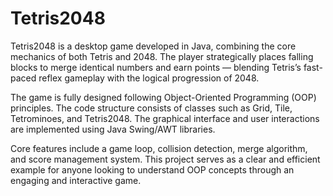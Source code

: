 # Tetris2048
Tetris2048 is a desktop game developed in Java, combining the core mechanics of both Tetris and 2048.
The player strategically places falling blocks to merge identical numbers and earn points — blending Tetris’s fast-paced reflex gameplay with the logical progression of 2048.

The game is fully designed following Object-Oriented Programming (OOP) principles.
The code structure consists of classes such as Grid, Tile, Tetrominoes, and Tetris2048.
The graphical interface and user interactions are implemented using Java Swing/AWT libraries.

Core features include a game loop, collision detection, merge algorithm, and score management system.
This project serves as a clear and efficient example for anyone looking to understand OOP concepts through an engaging and interactive game.
